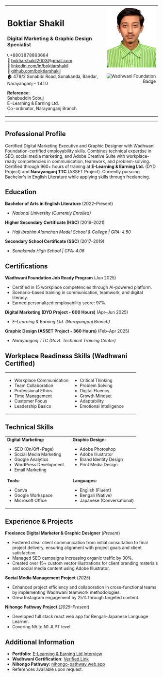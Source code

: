 <table>
  <tr>
    <td valign="top" width="65%">
      <h1>Boktiar Shakil</h1>
      <h3>Digital Marketing & Graphic Design Specialist</h3>
      <p>
        📞 +8801878863684<br>
        📧 <a href="mailto:boktiarshakil2003@gmail.com">boktiarshakil2003@gmail.com</a><br>
        💼 <a href="https://www.linkedin.com/in/boktiarshakil">linkedin.com/in/boktiarshakil</a><br>
        🐙 <a href="https://github.com/boktiarshakil">github.com/boktiarshakil</a><br>
        🏠 478/2 Sonabibi Road, Sonakanda, Bandar, Narayanganj – 1410
      </p>
      <p>
        <strong>Reference:</strong><br>
        Sahabuddin Sobuj<br>
        E-Learning & Earning Ltd.<br>
        Co-ordinator, Narayanganj Branch
      </p>
    </td>
    <td valign="top" align="right" width="35%">
      <img src="boktiarshakil.JPG" alt="Boktiar Shakil Photo" width="160"><br><br>
      <img src="https://www.overleaf.com/project/68541b5290c513cba4a9408b/blob/b5c7589913aa0a051e7c5e1f5529c159d732ce70?fallback=68556933f6bb1be5797746e5" alt="Wadhwani Foundation Badge" width="160">
    </td>
  </tr>
</table>

---

## Professional Profile
Certified Digital Marketing Executive and Graphic Designer with Wadhwani Foundation-certified employability skills. Combines technical expertise in SEO, social media marketing, and Adobe Creative Suite with workplace-ready competencies in communication, teamwork, and problem-solving. Certified through 960+ hours of training at **E-Learning & Earning Ltd.** (DYD Project) and **Narayanganj TTC** (ASSET Project). Currently pursuing Bachelor's in English Literature while applying skills through freelancing.

## Education

**Bachelor of Arts in English Literature** (2022–Present)
- *National University (Currently Enrolled)*

**Higher Secondary Certificate (HSC)** (2019–2021)
- *Haji Ibrahim Alamchan Model School & College | GPA: 4.50*

**Secondary School Certificate (SSC)** (2017–2019)
- *Sonakanda High School | GPA: 4.06*

## Certifications

**Wadhwani Foundation Job Ready Program** (Jun 2025)
- Certified in 15 workplace competencies through AI-powered platform.
- Scenario-based training in communication, teamwork, and digital literacy.
- Earned personalized employability score: 97%.

**Digital Marketing (DYD Project - 600 Hours)** (Apr–Jun 2025)
- *E-Learning & Earning Ltd. (Narayanganj Branch)*

**Graphic Design (ASSET Project - 360 Hours)** (Feb–Apr 2025)
- *Narayanganj TTC (Govt. Technical Training Center)*

## Workplace Readiness Skills (Wadhwani Certified)
<table>
  <tr>
    <td valign="top" width="50%">
      <ul>
        <li>Workplace Communication</li>
        <li>Team Collaboration</li>
        <li>Professional Ethics</li>
        <li>Time Management</li>
        <li>Customer Focus</li>
        <li>Leadership Basics</li>
      </ul>
    </td>
    <td valign="top" width="50%">
      <ul>
        <li>Critical Thinking</li>
        <li>Problem Solving</li>
        <li>Digital Fluency</li>
        <li>Growth Mindset</li>
        <li>Adaptability</li>
        <li>Emotional Intelligence</li>
      </ul>
    </td>
  </tr>
</table>

## Technical Skills
<table>
  <tr>
    <td valign="top" width="50%">
      <strong>Digital Marketing:</strong>
      <ul>
        <li>SEO (On/Off-Page)</li>
        <li>Social Media Marketing</li>
        <li>Google Analytics</li>
        <li>WordPress Development</li>
        <li>Email Marketing</li>
      </ul>
    </td>
    <td valign="top" width="50%">
      <strong>Graphic Design:</strong>
      <ul>
        <li>Adobe Photoshop</li>
        <li>Adobe Illustrator</li>
        <li>Brand Identity Design</li>
        <li>Print Media Design</li>
      </ul>
    </td>
  </tr>
  <tr>
    <td valign="top" width="50%">
      <strong>Tools:</strong>
      <ul>
        <li>Canva</li>
        <li>Google Workspace</li>
        <li>Microsoft Office</li>
      </ul>
    </td>
    <td valign="top" width="50%">
      <strong>Languages:</strong>
      <ul>
        <li>English (Fluent)</li>
        <li>Bengali (Native)</li>
        <li>Japanese (Conversational)</li>
      </ul>
    </td>
  </tr>
</table>

## Experience & Projects

**Freelance Digital Marketer & Graphic Designer** (*Present*)
- Fostered clear client communication from initial consultation to final project delivery, ensuring alignment with project goals and client satisfaction.
- Managed SEO campaigns increasing organic traffic by 30%.
- Created over 15+ custom vector illustrations for client branding materials and social media content using Adobe Illustrator.

**Social Media Management Project** (*2025*)
- Enhanced project efficiency and collaboration in cross-functional teams by implementing Wadhwani teamwork methodologies.
- Grew Instagram engagement by 25% through targeted content.

**Nihongo Pathway Project** (*2025–Present*)
- Developed full stack react web app for Bengali-Japanese Language Learner.
- Covering N5 to N1 JLPT level.

## Additional Information
- **Portfolio:** [E-Learning & Earning Ltd Interview](https://www.facebook.com/elaeltd.official/videos/1250340043352093/)
- **Wadhwani Certification:** [Verified Link](https://web.certificate.wfglobal.org/en/certificate?certificateId=68526c5edbb1c63612d7c000)
- **Nihongo Pathway:** [nihongo-pathway.web.app](https://nihongo-pathway.web.app/)
- References available upon request.

